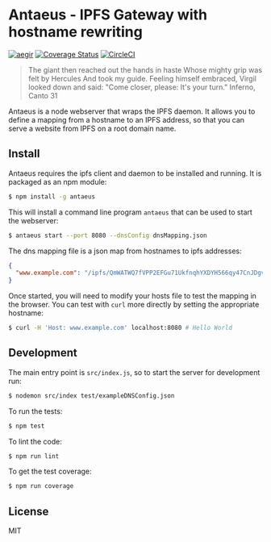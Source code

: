 Antaeus - IPFS Gateway with hostname rewriting
==============================================
[![aegir](https://img.shields.io/badge/follows-aegir-blue.svg?style=flat-square)](https://github.com/dignifiedquire/aegir)
[![Coverage Status](https://coveralls.io/repos/github/kanej/antaeus/badge.svg?branch=master)](https://coveralls.io/github/kanej/antaeus?branch=master)
[![CircleCI](https://circleci.com/gh/kanej/antaeus.svg?style=svg)](https://circleci.com/gh/kanej/antaeus)
> The giant then reached out the hands in haste
> Whose mighty grip was felt by Hercules
> And took my guide. Feeling himself embraced,
> Virgil looked down and said: "Come closer, please:
> It's your turn." Inferno, Canto 31

Antaeus is a node webserver that wraps the IPFS daemon.
It allows you to define a mapping from a hostname to an IPFS address,
so that you can serve a website from IPFS on a root domain name.

Install
-------
Antaeus requires the ipfs client and daemon to be installed and running. It is packaged as an npm module:

```bash
$ npm install -g antaeus
```

This will install a command line program `antaeus` that can be used to start the webserver:

```bash
$ antaeus start --port 8080 --dnsConfig dnsMapping.json
```

The dns mapping file is a json map from hostnames to ipfs addresses:

```json
{
  "www.example.com": "/ipfs/QmWATWQ7fVPP2EFGu71UkfnqhYXDYH566qy47CnJDgvs8u"
}
```

Once started, you will need to modify your hosts file to test the mapping in the browser.
You can test with `curl` more directly by setting the appropriate hostname:

```bash
$ curl -H 'Host: www.example.com' localhost:8080 # Hello World
```

Development
-----------
The main entry point is `src/index.js`, so to start the server for development run:
```bash
$ nodemon src/index test/exampleDNSConfig.json
```

To run the tests:
```bash
$ npm test
```

To lint the code:
```bash
$ npm run lint
```

To get the test coverage:
```bash
$ npm run coverage
```

License
-------
MIT
